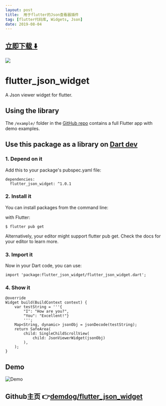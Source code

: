 ```yaml
---
layout: post
title:  用于flutter的Json查看器插件
tag: [flutter代码库, Widgets, Json]
date: 2019-08-04
---
```


 


## [立即下载 ️⬇️ ](https://codeload.github.com/demdog/flutter_json_widget/zip/master) 


 
![](https://flutterawesome.com/content/images/2019/07/flutter_json_widget.jpg)
 
>
> 
>

 
# flutter_json_widget

A Json viewer widget for flutter.

## Using the library
The `/example/` folder in the [GitHub repo](https://github.com/demdog/flutter_json_widget)
contains a full Flutter app with demo examples.

## Use this package as a library on [Dart dev](https://pub.dev/packages/flutter_json_widget)

### 1. Depend on it
Add this to your package's pubspec.yaml file:


```
dependencies:
  flutter_json_widget: ^1.0.1
```

### 2. Install it
You can install packages from the command line:

with Flutter:

```
$ flutter pub get
```

Alternatively, your editor might support flutter pub get. Check the docs for your editor to learn more.

### 3. Import it
Now in your Dart code, you can use:

```
import 'package:flutter_json_widget/flutter_json_widget.dart';
```

### 4. Show it

```
@override
Widget build(BuildContext context) {
    var testString = '''{
        "I": "How are you?",
        "You": "Excellent!"}
        ''';
    Map<String, dynamic> jsonObj = jsonDecode(testString);
    return SafeArea(
        child: SingleChildScrollView(
            child: JsonViewerWidget(jsonObj)
        ),
    );
}
```

## Demo
![Demo](https://github.com/demdog/flutter_json_widget/blob/master/example.gif)
## Github主页 👉[demdog/flutter_json_widget](http://github.com/demdog/flutter_json_widget)